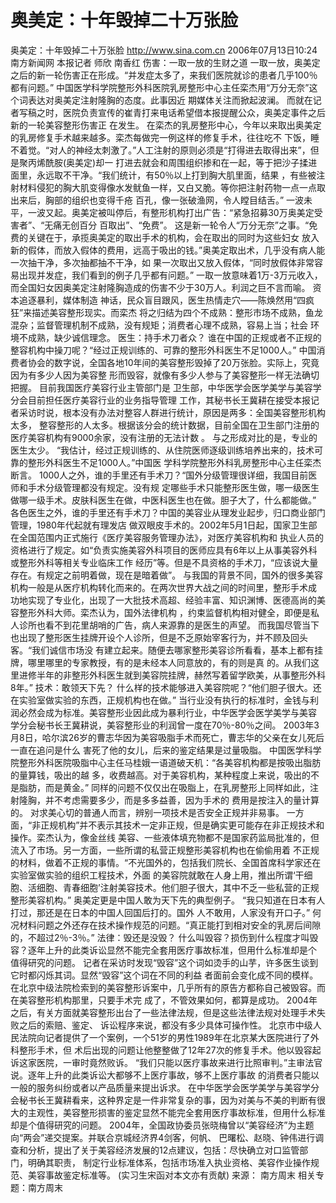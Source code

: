 # 奥美定：十年毁掉二十万张脸

奥美定：十年毁掉二十万张脸
http://www.sina.com.cn 2006年07月13日10:24 南方新闻网
本报记者 师欣 南香红
伤害：一取一放的生财之道
一取一放，奥美定之后的新一轮伤害正在形成。“并发症太多了，来我们医院就诊的患者几乎100％都有问题。”
中国医学科学院整形外科医院乳房整形中心主任栾杰用“万分无奈”这个词表达对奥美定注射隆胸的态度。此事因近 期媒体关注而掀起波澜。
而就在记者写稿之时，医院负责宣传的崔青打来电话希望借本报提醒公众，奥美定事件之后新的一轮美容整形伤害正 在发生。
在栾杰的乳房整形中心，今年以来取出奥美定的乳房修复手术越来越多。栾杰每做完一例这样的修复手术，往往吃不 下饭，睡不着觉。“对人的神经太刺激了。”人工注射的原则必须是“打得进去取得出来”，但是聚丙烯酰胺(奥美定)却一 打进去就会和周围组织掺和在一起，等于把沙子揉进面里，永远取不干净。“我们统计，有50％以上打到胸大肌里面，结果 ，有些被注射材料侵犯的胸大肌变得像水发鱿鱼一样，又白又脆。等你把注射药物一点一点取出来后，胸部的组织也变得千疮 百孔，像一张破渔网，令人瞠目结舌。”
一波未平，一波又起。奥美定被叫停后，有整形机构打出广告：“紧急招募30万奥美定受害者”、“无痛无创百分 百取出”、“免费”。
这是新一轮令人“万分无奈”之事。“免费的关键在于，承揽奥美定的取出手术的机构，会在取出的同时为这些妇女 放入新的假体，而放入假体的费用，远高于吸出的钱。”奥美定取出术，几乎没有病人能一次抽干净，多次抽都抽不干净，如 果一次取出又放入假体，“同时放假体非常容易出现并发症，我们看到的例子几乎都有问题。”
一取一放意味着1万-3万元收入，而全国妇女因奥美定注射隆胸造成的伤害不少于30万人。利润之巨不言而喻。
资本追逐暴利，媒体制造
神话，民众盲目跟风，医生热情走穴——陈焕然用“四疯狂”来描述美容整形现实。而栾杰 将之归结为四个不成熟：整形市场不成熟，鱼龙混杂；监督管理机制不成熟，没有规矩；消费者心理不成熟，容易上当；社会 环境不成熟，缺少诚信理念。
医生：持手术刀者众？
谁在中国的正规或者不正规的整容机构中操刀呢？“经过正规训练的、可靠的整形外科医生不足1000人。”
中国消费者协会的数字说，全国各地10年间的美容整形毁掉了20万张脸。实际上，究竟因为有多少人因为美容整 形而毁容，就像有多少人参与了美容整形一样无法确切把握。
目前我国医疗美容行业主管部门是
卫生部，中华医学会医学美学与美容学分会目前担任医疗美容行业的业务指导管理 工作，其秘书长王冀耕在接受本报记者采访时说，根本没有办法对整容人群进行统计，原因是两多：全国美容整形机构太多， 整容整形的人太多。根据该分会的统计数据，目前全国在卫生部门注册的医疗美容机构有9000余家，没有注册的无法计数 。
与之形成对比的是，专业的医生太少。
“我估计，经过正规训练的、从住院医师逐级训练培养出来的，技术可靠的整形外科医生不足1000人。”中国医 学科学院整形外科乳房整形中心主任栾杰断言。
1000人之外，谁的手里还有手术刀？“国外分级管理很详细，我国目前医师和手术分级管理都没有规定。没有规 定哪些手术只能整形医生做，哪一级医生做哪一级手术。皮肤科医生在做，中医科医生也在做。胆子大了，什么都能做。”
各色医生之外，谁的手里还有手术刀？中国的美容业从理发业起步，归口商业部门管理，1980年代起就有理发店 做双眼皮手术的。2002年5月1日起，国家卫生部在全国范围内正式施行《医疗美容服务管理办法》，对医疗美容机构和 执业人员的资格进行了规定。如“负责实施美容外科项目的医师应具有6年以上从事美容外科或整形外科等相关专业临床工作 经历”等。但是不具资格的手术刀，“应该说大量存在。有规定之前明着做，现在是暗着做”。
与我国的背景不同，国外的很多美容机构一般是从医疗机构转化而来的。在两次世界大战之间的时间里，整形手术成 功地实现了专业化，出现了一大批技术高超、经验丰富、知识渊博、医德高尚的美容整形外科大师。栾杰认为，国外法律机构 ，约束监督机构相对健全，即便是私人诊所也看不到花里胡哨的广告，病人来源靠的是医生的声望。
而我国尽管当下也出现了整形医生挂牌开设个人诊所，但是不乏原始宰客行为，并不顾及回头客。“我们诚信市场没 有建立起来。随便去哪家整形美容诊所看看，基本上都有挂牌，哪里哪里的专家教授，有的是未经本人同意放的，有的则是真 的。从我们这里进修半年的非整形外科医生就到美容院挂牌，赫然写着留学欧美，从事整形外科8年。”
技术：敢领天下先？
什么样的技术能够进入美容院呢？“他们胆子很大。还在实验室做实验的东西，正规机构也在做。”
当行业没有执行的标准时，金钱与利润必然会成为标准。美容整形业因此成为暴利行业，中华医学会医学美学与美容 学分会秘书长王冀耕说，美容整形业的利润曾一度在70％-80％之间。
2003年3月8日，哈尔滨26岁的曹志华因为美容吸脂手术而死亡，曹志华的父亲在女儿死后一直在追问是什么 害死了他的女儿，后来的鉴定结果是过量吸脂。
中国医学科学院整形外科医院吸脂中心主任马桂娥一语道破天机：“各美容机构都是按吸出脂肪的量算钱，吸出的越 多，收费越高。对于美容机构，某种程度上来说，吸出的不是脂肪，而是黄金。”
同样的问题不仅仅出在吸脂上，在乳房整形上同样如此，注射隆胸，并不考虑需要多少，而是多多益善，因为手术的 费用是按注入的量计算的。
对求美心切的普通人而言，辨别一项技术是否安全正规并非易事。
一方面，“非正规机构”并不表示其技术一定非正规，但是确实更可能存在非正规技术和操作。栾杰认为，像金丝线 美容、一些液体填充物都不是国家药监局批准的，但流入了市场。另一方面，一些所谓的私营正规整形美容机构也在偷偷用着 不正规的材料，做着不正规的事情。“不光国外的，包括我们院长、全国首席科学家还在实验室做实验的组织工程技术，外面 的美容院就敢在人身上用，推出所谓‘干细胞、活细胞、青春细胞’注射美容技术。他们胆子很大，其中不乏一些私营的正规 整形美容机构。”
奥美定更是中国人敢为天下先的典型例子。 “我只知道在日本有人打过，那还是在日本的中国人回国后打的。国外 人不敢用，人家没有开口子。”
何况材料问题之外还存在技术操作规范的问题。“真正能打到相对安全的乳房后间隙的，不超过2％-3％。”
法律：毁还是没毁？
什么叫毁容？损伤到什么程度才叫毁容？逐年上升的此类诉讼显然不能完全套用医疗事故标准，但用什么标准却是个 值得研究的问题。
记者在采访时发现“毁容”这个词如烫手的山芋，许多医生谈到它时都闪烁其词。显然“毁容”这个词在不同的利益 者面前会变化成不同的模样。
在北京中级法院检索到的美容整形诉案中，几乎所有的原告方都称自己被毁容。而在美容整形机构那里，只要手术完 成了，不管效果如何，都算是成功。
2004年之后，有关方面就美容整形出台了一些法律法规，但是这些法律法规对处理手术失败之后的索赔、鉴定、 诉讼程序来说，都没有多少具体可操作性。
北京市中级人民法院向记者提供了一个案例，一个51岁的男性1989年在北京某大医院进行了外科整形手术，但 术后出现的问题让他整整做了12年27次的修复手术。他以毁容起诉这家医院，一审时竟然败诉。
“我们只能以医疗事故来进行比照审判。”主审法官说。逐年上升的此类诉讼大都够不上医疗事故，够不上医疗事故 的消费者只能以一般的服务纠纷或者以产品质量来提出诉求。
在中华医学会医学美学与美容学分会秘书长王冀耕看来，这种界定是一件非常复杂的事，因为对美与不美的判断有很 大的主观性，美容整形损害的鉴定显然不能完全套用医疗事故标准，但用什么标准却是个值得研究的问题。
2004年，全国政协委员张晓梅曾以“美容经济”为主题向“两会”递交提案。并联合京城经济界4剑客，何帆、 巴曙松、赵晓、钟伟进行调查和分析，提出了关于美容经济发展的12点建议，包括：尽快确立对口监管部门，明确其职责， 制定行业标准体系，包括市场准入执业资格、美容作业操作规范、美容事故鉴定标准等。
(实习生宋函对本文亦有贡献) 来源：
南方周末
相关专题：南方周末 

